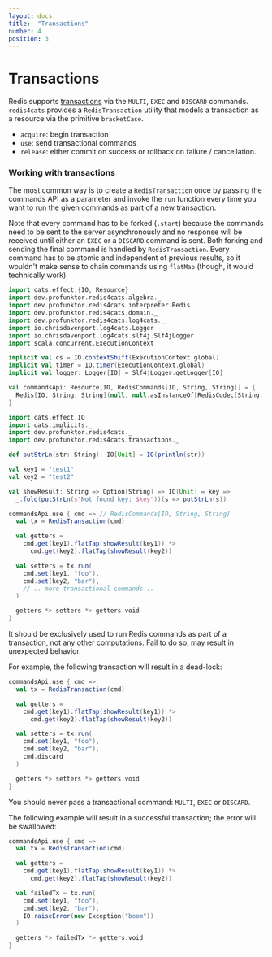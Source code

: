 ```yaml
---
layout: docs
title:  "Transactions"
number: 4
position: 3
---
```


# Transactions

Redis supports [transactions](https://redis.io/topics/transactions) via the `MULTI`, `EXEC` and `DISCARD` commands. `redis4cats` provides a `RedisTransaction` utility that models a transaction as a resource via the primitive `bracketCase`.

- `acquire`: begin transaction
- `use`: send transactional commands
- `release`: either commit on success or rollback on failure / cancellation.

### Working with transactions

The most common way is to create a `RedisTransaction` once by passing the commands API as a parameter and invoke the `run` function every time you want to run the given commands as part of a new transaction.

Note that every command has to be forked (`.start`) because the commands need to be sent to the server asynchronously and no response will be received until either an `EXEC` or a `DISCARD` command is sent. Both forking and sending the final command is handled by `RedisTransaction`. Every command has to be atomic and independent of previous results, so it wouldn't make sense to chain commands using `flatMap` (though, it would technically work).

```scala mdoc:invisible
import cats.effect.{IO, Resource}
import dev.profunktor.redis4cats.algebra._
import dev.profunktor.redis4cats.interpreter.Redis
import dev.profunktor.redis4cats.domain._
import dev.profunktor.redis4cats.log4cats._
import io.chrisdavenport.log4cats.Logger
import io.chrisdavenport.log4cats.slf4j.Slf4jLogger
import scala.concurrent.ExecutionContext

implicit val cs = IO.contextShift(ExecutionContext.global)
implicit val timer = IO.timer(ExecutionContext.global)
implicit val logger: Logger[IO] = Slf4jLogger.getLogger[IO]

val commandsApi: Resource[IO, RedisCommands[IO, String, String]] = {
  Redis[IO, String, String](null, null.asInstanceOf[RedisCodec[String, String]])
}
```

```scala mdoc:silent
import cats.effect.IO
import cats.implicits._
import dev.profunktor.redis4cats._
import dev.profunktor.redis4cats.transactions._

def putStrLn(str: String): IO[Unit] = IO(println(str))

val key1 = "test1"
val key2 = "test2"

val showResult: String => Option[String] => IO[Unit] = key =>
  _.fold(putStrLn(s"Not found key: $key"))(s => putStrLn(s))

commandsApi.use { cmd => // RedisCommands[IO, String, String]
  val tx = RedisTransaction(cmd)

  val getters =
    cmd.get(key1).flatTap(showResult(key1)) *>
      cmd.get(key2).flatTap(showResult(key2))

  val setters = tx.run(
    cmd.set(key1, "foo"),
    cmd.set(key2, "bar"),
    // .. more transactional commands ..
  )

  getters *> setters *> getters.void
}
```

It should be exclusively used to run Redis commands as part of a transaction, not any other computations. Fail to do so, may result in unexpected behavior.

For example, the following transaction will result in a dead-lock:

```scala mdoc:silent
commandsApi.use { cmd =>
  val tx = RedisTransaction(cmd)

  val getters =
    cmd.get(key1).flatTap(showResult(key1)) *>
      cmd.get(key2).flatTap(showResult(key2))

  val setters = tx.run(
    cmd.set(key1, "foo"),
    cmd.set(key2, "bar"),
    cmd.discard
  )

  getters *> setters *> getters.void
}
```

You should never pass a transactional command: `MULTI`, `EXEC` or `DISCARD`.

The following example will result in a successful transaction; the error will be swallowed:

```scala mdoc:silent
commandsApi.use { cmd =>
  val tx = RedisTransaction(cmd)

  val getters =
    cmd.get(key1).flatTap(showResult(key1)) *>
      cmd.get(key2).flatTap(showResult(key2))

  val failedTx = tx.run(
    cmd.set(key1, "foo"),
    cmd.set(key2, "bar"),
    IO.raiseError(new Exception("boom"))
  )

  getters *> failedTx *> getters.void
}
```

